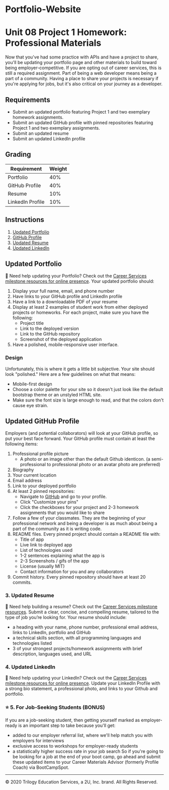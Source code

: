 # Portfolio-Website
# Unit 08 Project 1 Homework: Professional Materials
Now that you've had some practice with APIs and have a project to share, you'll be updating your portfolio page and other materials to build toward being employer-competitive.
If you are opting out of career services, this is still a required assignment. Part of being a web developer means being a part of a community. Having a place to share your projects is necessary if you're applying for jobs, but it's also critical on your journey as a developer.
## Requirements
* Submit an updated portfolio featuring Project 1 and two exemplary homework assignments.
* Submit an updated GitHub profile with pinned repositories featuring Project 1 and two exemplary assignments.
* Submit an updated resume
* Submit an updated LinkedIn profile
## Grading
| Requirement      | Weight |
| ---------------- | ------ |
| Portfolio        | 40%    |
| GitHub Profile   | 40%    |
| Resume           | 10%    |
| LinkedIn Profile | 10%    |
## Instructions
1. [Updated Portfolio](#updated-portfolio)
2. [GitHub Profile](#updated-github-profile)
3. [Updated Resume](#updated-resume)
4. [Updated LinkedIn](#updated-linkedin)
## Updated Portfolio
:information_desk_person: Need help updating your Portfolio? Check out the [Career Services milestone resources for online presence](hhttps://sites.google.com/2u.com/careerservices-webdev/coding-milestones/milestone-polish-online-presence).
Your updated portfolio should:
1. Display your full name, email, and phone number
2. Have links to your GitHub profile and LinkedIn profile
3. Have a link to a downloadable PDF of your resume
4. Display at least 2 examples of student work from either deployed projects or homeworks. For each project, make sure you have the following:
    * Project title
    * Link to the deployed version
    * Link to the GitHub repository
    * Screenshot of the deployed application
5. Have a polished, mobile-responsive user interface.
### Design
Unfortunately, this is where it gets a little bit subjective. Your site should look
"polished." Here are a few guidelines on what that means:
* Mobile-first design
* Choose a color palette for your site so it doesn't just look like
  the default bootstrap theme or an unstyled HTML site.
* Make sure the font size is large enough to read, and that the colors don't cause eye strain.
## Updated GitHub Profile
Employers (and potential collaborators) will look at your GitHub profile, so put your best face forward.
Your GitHub profile must contain at least the following items:
1. Professional profile picture
   * A photo or an image other than the default Github identicon. (a semi-professional to professional photo or an avatar photo are preferred)
2. Biography
3. Your current location
4. Email address
5. Link to your deployed portfolio
6. At least 2 pinned repositories:
   * Navigate to [GitHub](https://github.com/) and go to your profile.
   * Click "Customize your pins"
   * Click the checkboxes for your project and 2-3 homework assignments that you would like to share
7. Follow a few of your classmates. They are the beginning of your professional network and being a developer is as much about being a part of the community as it is writing code.
8. README files. Every pinned project should contain a README file with:
   * Title of app
   * Live link to deployed app
   * List of technologies used
   * 1-2 sentences explaining what the app is
   * 2-3 Screenshots / gifs of the app
   * License (usually MIT)
   * Contact information for you and any collaborators
9. Commit history. Every pinned repository should have at least 20 commits.
### 3. Updated Resume
:information_desk_person: Need help building a resume? Check out the [Career Services milestone resources](https://sites.google.com/2u.com/careerservices-webdev/coding-milestones/milestone-develop-your-resume).
Submit a clear, concise, and compelling resume, tailored to the type of job you’re looking for.
Your resume should include:
* a heading with your name, phone number, professional email address, links to LinkedIn, portfolio and GitHub
* a technical skills section, with all programming languages and technologies listed
* 3 of your strongest projects/homework assignments with brief description, languages used, and URL
### 4. Updated LinkedIn
:information_desk_person: Need help updating your LinkedIn? Check out the [Career Services milestone resources for online presence](https://sites.google.com/2u.com/careerservices-webdev/coding-milestones/milestone-polish-online-presence).
Update your LinkedIn Profile with a strong bio statement, a professional photo, and links to your Github and portfolio.
### :star: 5. For Job-Seeking Students (BONUS)
If you are a job-seeking student, then getting yourself marked as employer-ready is an important step to take because you'll get:
* added to our employer referral list, where we'll help match you with employers for interviews
* exclusive access to workshops for employer-ready students
* a statistically higher success rate in your job search
So if you're going to be looking for a job at the end of your boot camp, go ahead and submit these updated items to your Career Materials Advisor (formerly Profile Coach) via BootCampSpot.
---
© 2020 Trilogy Education Services, a 2U, Inc. brand. All Rights Reserved.
